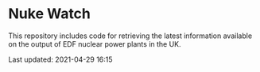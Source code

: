 # Nuke Watch

This repository includes code for retrieving the latest information available on the output of EDF nuclear power plants in the UK.

Last updated: 2021-04-29 16:15